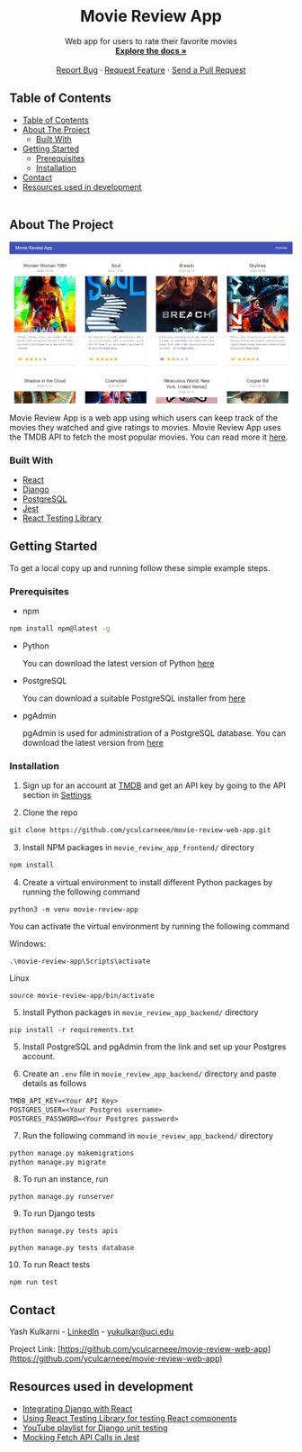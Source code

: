 <br />
<p align="center">
  <h1 align="center">Movie Review App </h1>

  <p align="center">
    Web app for users to rate their favorite movies
    <br />
    <a href="https://github.com/yculcarneee/movie-review-web-app/"><strong>Explore the docs »</strong></a>
    <br />
    <br />
    <a href="https://github.com/yculcarneee/movie-review-web-app/issues">Report Bug</a>
    ·
    <a href="https://github.com/yculcarneee/movie-review-web-app/issues">Request Feature</a>
    ·
    <a href="https://github.com/yculcarneee/movie-review-web-app/pulls">Send a Pull Request</a>
  </p>
</p>


<!-- TABLE OF CONTENTS -->
## Table of Contents

- [Table of Contents](#table-of-contents)
- [About The Project](#about-the-project)
  - [Built With](#built-with)
- [Getting Started](#getting-started)
  - [Prerequisites](#prerequisites)
  - [Installation](#installation)
- [Contact](#contact)
- [Resources used in development](#resources-used-in-development)
<br/><br/>
<!-- ABOUT THE PROJECT -->
## About The Project

<img src="movie-review-web-app/movie_review_app_backend/../../movie_review_app_backend/assets/images/movie_review_app_screenshot.png" alt="Logo">

Movie Review App is a web app using which users can keep track of the movies they watched and give ratings to movies. Movie Review App uses the TMDB API to fetch the most popular movies. You can read more it [here](https://developers.themoviedb.org/3/getting-started/introduction).

### Built With
* [React](https://reactjs.org/)
* [Django](https://www.djangoproject.com/)
* [PostgreSQL](https://www.postgresql.org/)
* [Jest](https://jestjs.io/)
* [React Testing Library](https://testing-library.com/docs/react-testing-library/intro/)



<!-- GETTING STARTED -->
## Getting Started

To get a local copy up and running follow these simple example steps.

### Prerequisites

* npm
```sh
npm install npm@latest -g
```
* Python  

  You can download the latest version of Python [here](https://www.python.org/downloads/)

* PostgreSQL  
  
    You can download a suitable PostgreSQL installer from [here](https://www.postgresql.org/download/)

* pgAdmin  

    pgAdmin is used for administration of a PostgreSQL database. You can download the latest version from [here](https://www.pgadmin.org/download/)

### Installation

1. Sign up for an account at [TMDB](https://www.themoviedb.org/) and get an API key by going to the API section in [Settings](https://www.themoviedb.org/settings/api)
   
2. Clone the repo
```sh
git clone https://github.com/yculcarneee/movie-review-web-app.git
```
3. Install NPM packages in `movie_review_app_frontend/` directory
```sh
npm install
```
4. Create a virtual environment to install different Python packages by running the following command
```
python3 -m venv movie-review-app
```

You can activate the virtual environment by running the following command  

Windows:
```
.\movie-review-app\Scripts\activate
```

Linux
```
source movie-review-app/bin/activate
```
5. Install Python packages in `movie_review_app_backend/` directory
```
pip install -r requirements.txt
```
5. Install PostgreSQL and pgAdmin from the link and set up your Postgres account.
   
6. Create an `.env` file in `movie_review_app_backend/` directory and paste details as follows 
```
TMDB_API_KEY=<Your API Key>
POSTGRES_USER=<Your Postgres username>
POSTGRES_PASSWORD=<Your Postgres password>
```

7. Run the following command in `movie_review_app_backend/` directory 
```
python manage.py makemigrations
python manage.py migrate
```

8. To run an instance, run 
```
python manage.py runserver
```

9. To run Django tests
```
python manage.py tests apis
```
```
python manage.py tests database
```

10. To run React tests
```
npm run test
```
<!-- USAGE EXAMPLES
## Usage

Use this space to show useful examples of how a project can be used. Additional screenshots, code examples and demos work well in this space. You may also link to more resources.

_For more examples, please refer to the [Documentation](https://example.com)_ -->

<!-- CONTACT -->
## Contact

Yash Kulkarni - [LinkedIn](https://www.linkedin.com/in/yashkulkarni97/) - yukulkar@uci.edu

Project Link: [https://github.com/yculcarneee/movie-review-web-app](https://github.com/yculcarneee/movie-review-web-app)

<!-- ACKNOWLEDGEMENTS -->
## Resources used in development
* [Integrating Django with React](https://medium.com/dev-genius/integrating-django-with-react-ff596e764bdc)
* [Using React Testing Library for testing React components](https://www.robinwieruch.de/react-testing-library)
* [YouTube playlist for Django unit testing](https://youtube.com/playlist?list=PLbpAWbHbi5rMF2j5n6imm0enrSD9eQUaM)
* [Mocking Fetch API Calls in Jest](https://github.com/jefflau/jest-fetch-mock)

